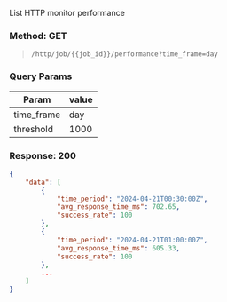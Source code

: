 List HTTP monitor performance

### Method: GET

> ```
>/http/job/{{job_id}}/performance?time_frame=day
>```

### Query Params

| Param      | value |
|------------|-------|
| time_frame | day   |
| threshold  | 1000  |

### Response: 200

```json
{
    "data": [
        {
            "time_period": "2024-04-21T00:30:00Z",
            "avg_response_time_ms": 702.65,
            "success_rate": 100
        },
        {
            "time_period": "2024-04-21T01:00:00Z",
            "avg_response_time_ms": 605.33,
            "success_rate": 100
        },
        ...
    ]
}
```
